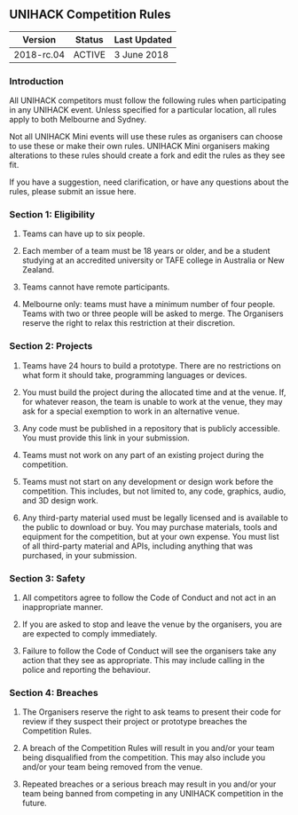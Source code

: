 ## UNIHACK Competition Rules

| Version    | Status     | Last Updated           |
| ---------- | ---------- | ---------------------- |
| 2018-rc.04 | ACTIVE     | 3 June 2018            |

### Introduction

All UNIHACK competitors must follow the following rules when participating in
any UNIHACK event. Unless specified for a particular location, all rules apply to
both Melbourne and Sydney.

Not all UNIHACK Mini events will use these rules as organisers can choose to use
these or make their own rules. UNIHACK Mini organisers making alterations to these
rules should create a fork and edit the rules as they see fit.

If you have a suggestion, need clarification, or have any questions about the
rules, please submit an issue here.

### Section 1: Eligibility

1.  Teams can have up to six people.

2.  Each member of a team must be 18 years or older, and be a student studying at
    an accredited university or TAFE college in Australia or New Zealand.

3.  Teams cannot have remote participants.

4.  Melbourne only: teams must have a minimum number of four people. Teams with two
    or three people will be asked to merge. The Organisers reserve the right to
    relax this restriction at their discretion.

### Section 2: Projects

1.  Teams have 24 hours to build a prototype. There are no restrictions on what
    form it should take, programming languages or devices.

2.  You must build the project during the allocated time and at the venue. If, for
    whatever reason, the team is unable to work at the venue, they may ask for a
    special exemption to work in an alternative venue.

3.  Any code must be published in a repository that is publicly accessible. You must
    provide this link in your submission.

4.  Teams must not work on any part of an existing project during the competition.

5.  Teams must not start on any development or design work before the competition.
    This includes, but not limited to, any code, graphics, audio, and 3D design work.

6.  Any third-party material used must be legally licensed and is available to the
    public to download or buy. You may purchase materials, tools and equipment
    for the competition, but at your own expense. You must list of all third-party
    material and APIs, including anything that was purchased, in your submission.

### Section 3: Safety

1.  All competitors agree to follow the Code of Conduct and not act in an
    inappropriate manner.

2.  If you are asked to stop and leave the venue by the organisers, you are are
    expected to comply immediately.

3.  Failure to follow the Code of Conduct will see the organisers take any action
    that they see as appropriate. This may include calling in the police and reporting
    the behaviour.

### Section 4: Breaches

1.  The Organisers reserve the right to ask teams to present their code for review if
    they suspect their project or prototype breaches the Competition Rules.

1.  A breach of the Competition Rules will result in you and/or your team
    being disqualified from the competition. This may also include you and/or your
    team being removed from the venue.

2.  Repeated breaches or a serious breach may result in you and/or your team being
    banned from competing in any UNIHACK competition in the future.
